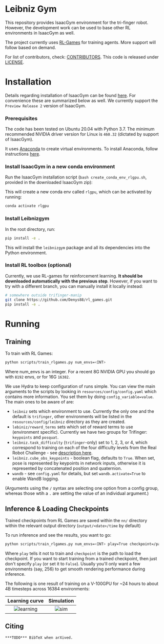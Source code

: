 # Leibniz Gym

This repository provides IsaacGym environment for the tri-finger robot. However,
the development work can be used to base other RL environments in IsaacGym as well.

The project currently uses [RL-Games](https://github.com/Denys88/rl_games) for training agents.
More support will follow based on demand.

For list of contributors, check: [CONTRIBUTORS](CONTRIBUTORS). This code is released under [LICENSE](LICENSE).

# Installation

Details regarding installation of IsaacGym can be found [here](isaacgym/docs/install.html).
For convenience these are summarized below as well. We currently support the `Preview Release 2` version of IsaacGym.

### Prerequisites

The code has been tested on Ubuntu 20.04 with Python 3.7. The minimum recommended NVIDIA driver
version for Linux is `460.32` (dictated by support of IsaacGym).

It uses [Anaconda](https://www.anaconda.com/) to create virtual environments.
To install Anaconda, follow instructions [here](https://docs.anaconda.com/anaconda/install/linux/).

### Install IsaacGym in a new conda environment

Run the IsaacGym installation script (`bash create_conda_env_rlgpu.sh`, provided in the downloaded IsaacGym zip):

This will create a new conda env called `rlgpu`, which can be activated by running:
```bash
conda activate rlgpu
```

### Install Leibnizgym

In the root directory, run:
```bash
pip install -e .
```

This will install the `leibnizgym` package and all its dependencies into the Python environment.

### Install RL toolbox (optional)

Currently, we use RL-games for reinforcement learning. **It should be downloaded automatically with the previous step**. However, if you want to try with a different branch, you can manually install it locally instead:
```bash
# somewhere outside trifinger-manip
git clone https://github.com/Denys88/rl_games.git
pip install -e .
```

# Running


## Training


To train with RL Games:
```bash
python scripts/train_rlgames.py num_envs=<INT>
```

Where num_envs is an integer. For a recent 8G NVIDIA GPU you should go with `8192` envs, or for 16G `16382`.

We use Hydra to keep configuration of runs simple. You can view the main arguments to the scripts by looking in `resources/config/config.yaml` which contains more information. You set them by doing `config_variable=value`. The main ones to be aware of are:

* `leibniz` sets which environment to use. Currently the only one and the default is `trifinger`, other environments will be listed in the `resources/config/leibniz` directory as they are created.
* `lebiniz/reward_terms` sets which set of reward terms to use (environment specific). Currently we have two groups for Trifinger: `keypoints` and `posquat`.
* `leibniz.task_difficulty` (`trifinger`-only) set to 1, 2, 3, or 4, which correspond to training on each of the four difficulty levels from the Real Robot Challenge - see [description here](https://people.tuebingen.mpg.de/felixwidmaier/realrobotchallenge/simulation_phase/tasks.html#difficulty-levels).
* `leibniz.cube_obs_keypoints` - boolean flag, defaults to `True`. When set, pose is represented by keypoints in network inputs, otherwise it is represented by concatenated position and quaternion.
* `wandb` - see `config.yaml` for details, but set `wandb.activate=True` to enable WandB logging.

(Arguments using the `/` syntax are selecting one option from a config group, whereas those wtih a `.` are setting the value of an individual argument.)

## Inference & Loading Checkpoints

Trained checkpoints from RL Games are saved within the `nn/` directory within the relevant output directory (`output/<date>/time` by default)

To run inference and see the results, you want to go:


```bash
python scripts/train_rlgames.py num_envs=<INT> play=True checkpoint=/path/to/checkpoint.pth
```

Where `play` tells it not to train and `checkpoint` is the path to load the checkpoint. If you want to start training from a trained checkpoint, then just don't specify `play` (or set it to `False`).
Usually you'll only want a few environments (say, 256) to get smooth rendering performance during inference.


The following is one result of training on a V-100GPU for ~24 hours to about 4B timesteps across 16384 environments:


| Learning curve | Simulation |
| :------: | :---: |
| ![learning](images/trifinger_vanilla_train.png) | ![sim](images/trifinger_vanilla_4.gif) |

## Citing

```
***TODO*** BibTeX when arXived.
```

